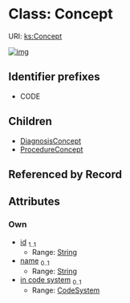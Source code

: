 
# Class: Concept




URI: [ks:Concept](https://w3id.org/linkml/tests/kitchen_sink/Concept)


[![img](https://yuml.me/diagram/nofunky;dir:TB/class/[ProcedureConcept],[DiagnosisConcept],[CodeSystem]<in%20code%20system%200..1-%20[Concept&#124;id:string;name:string%20%3F],[Concept]^-[ProcedureConcept],[Concept]^-[DiagnosisConcept],[CodeSystem])](https://yuml.me/diagram/nofunky;dir:TB/class/[ProcedureConcept],[DiagnosisConcept],[CodeSystem]<in%20code%20system%200..1-%20[Concept&#124;id:string;name:string%20%3F],[Concept]^-[ProcedureConcept],[Concept]^-[DiagnosisConcept],[CodeSystem])

## Identifier prefixes

 * CODE

## Children

 * [DiagnosisConcept](DiagnosisConcept.md)
 * [ProcedureConcept](ProcedureConcept.md)

## Referenced by Record


## Attributes


### Own

 * [id](id.md)  <sub>1..1</sub>
     * Range: [String](String.md)
 * [name](name.md)  <sub>0..1</sub>
     * Range: [String](String.md)
 * [in code system](in_code_system.md)  <sub>0..1</sub>
     * Range: [CodeSystem](CodeSystem.md)
